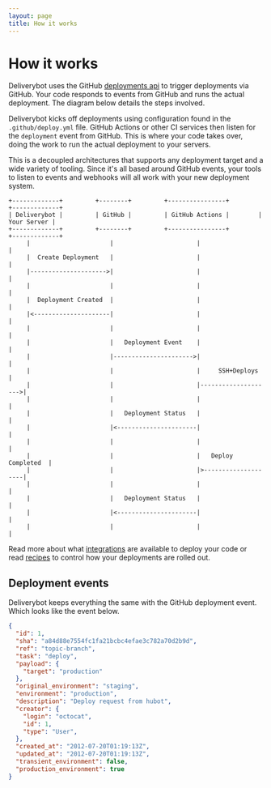 ```yaml
---
layout: page
title: How it works
---
```


# How it works

Deliverybot uses the GitHub [deployments api][1] to trigger deployments via
GitHub. Your code responds to events from GitHub and runs the actual deployment.
The diagram below details the steps involved.

Deliverybot kicks off deployments using configuration found in the
`.github/deploy.yml` file. GitHub Actions or other CI services then listen for
the `deployment` event from GitHub. This is where your code takes over, doing
the work to run the actual deployment to your servers.

This is a decoupled architectures that supports any deployment target and a wide
variety of tooling. Since it's all based around GitHub events, your tools to
listen to events and webhooks will all work with your new deployment system.

```
+-------------+         +--------+         +----------------+        +-------------+
| Deliverybot |         | GitHub |         | GitHub Actions |        | Your Server |
+-------------+         +--------+         +----------------+        +-------------+
     |                      |                       |                     |
     |  Create Deployment   |                       |                     |
     |--------------------->|                       |                     |
     |                      |                       |                     |
     |  Deployment Created  |                       |                     |
     |<---------------------|                       |                     |
     |                      |                       |                     |
     |                      |   Deployment Event    |                     |
     |                      |---------------------->|                     |
     |                      |                       |     SSH+Deploys     |
     |                      |                       |-------------------->|
     |                      |                       |                     |
     |                      |   Deployment Status   |                     |
     |                      |<----------------------|                     |
     |                      |                       |                     |
     |                      |                       |   Deploy Completed  |
     |                      |                       |>--------------------|
     |                      |                       |                     |
     |                      |   Deployment Status   |                     |
     |                      |<----------------------|                     |
     |                      |                       |                     |
```

Read more about what [integrations](/docs/integrations) are available to deploy
your code or read [recipes](/docs/recipes) to control how your deployments are
rolled out.

[1]: https://developer.github.com/v3/repos/deployments/

## Deployment events

Deliverybot keeps everything the same with the GitHub deployment event. Which
looks like the event below.

```json
{
  "id": 1,
  "sha": "a84d88e7554fc1fa21bcbc4efae3c782a70d2b9d",
  "ref": "topic-branch",
  "task": "deploy",
  "payload": {
    "target": "production"
  },
  "original_environment": "staging",
  "environment": "production",
  "description": "Deploy request from hubot",
  "creator": {
    "login": "octocat",
    "id": 1,
    "type": "User",
  },
  "created_at": "2012-07-20T01:19:13Z",
  "updated_at": "2012-07-20T01:19:13Z",
  "transient_environment": false,
  "production_environment": true
}
```
